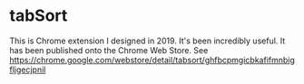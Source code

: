 # tabSort
This is Chrome extension I designed in 2019. It's been incredibly useful. It has been published onto the Chrome Web Store. See https://chrome.google.com/webstore/detail/tabsort/ghfbcpmgicbkafifmnbigfljgecjpnil 
